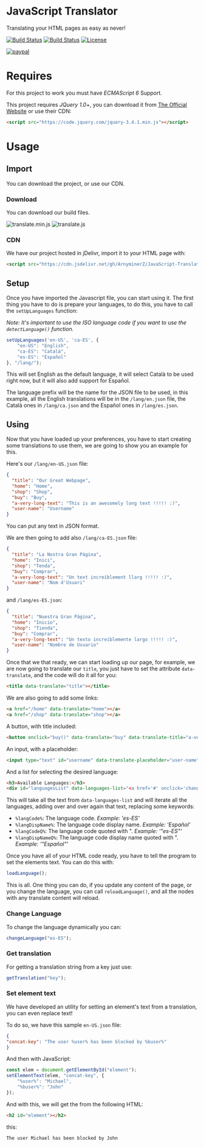 # JavaScript Translator

Translating your HTML pages as easy as never!

[![Build Status](https://img.shields.io/github/forks/ArnyminerZ/JavaScript-Translator.svg?style=flat-square)](https://github.com/ArnyminerZ/JavaScript-Translator)
[![Build Status](https://img.shields.io/github/stars/ArnyminerZ/JavaScript-Translator.svg?style=flat-square)](https://github.com/ArnyminerZ/JavaScript-Translator)
[![License](https://img.shields.io/github/license/ArnyminerZ/JavaScript-Translator.svg?style=flat-square)](https://github.com/ArnyminerZ/JavaScript-Translator)

[![paypal](https://www.paypalobjects.com/en_US/i/btn/btn_donateCC_LG.gif)](https://paypal.me/ArnyminerZ)

# Requires
For this project to work you must have *ECMAScript 6* Support.

This project requires *JQuery 1.0*+, you can download it from [The Official Website](https://jquery.com/) or use their CDN:
```html
<script src="https://code.jquery.com/jquery-3.4.1.min.js"></script>
```

# Usage
## Import
You can download the project, or use our CDN.
### Download
You can download our build files.

![translate.min.js](https://img.shields.io/static/v1.svg?label=1.3.0&message=translate.min.js&color=success&url=https://cdn.jsdelivr.net/gh/ArnyminerZ/JavaScript-Translator@1.3.0/dist/js/translate.min.js&style=flat-square)
![translate.js](https://img.shields.io/static/v1.svg?label=1.3.0&message=translate.js&color=success&url=https://cdn.jsdelivr.net/gh/ArnyminerZ/JavaScript-Translator@1.3.0/dist/js/translate.min.js&style=flat-square)
### CDN
We have our project hosted in jDelivr, import it to your HTML page with:
```HTML
<script src="https://cdn.jsdelivr.net/gh/ArnyminerZ/JavaScript-Translator@1.3.0/dist/js/translate.min.js"></script>
```
## Setup
Once you have imported the Javascript file, you can start using it. The first thing you have to do is prepare your languages, to do this, you have to call the `setUpLanguages` function:

*Note: It's important to use the ISO language code if you want to use the `detectLanguage()` function.*
```javascript
setUpLanguages('en-US', 'ca-ES', {
    "en-US": "English",
    "ca-ES": "Català",
    "es-ES": "Español"
}, "/lang/");
```
This will set English as the default language, it will select Català to be used right now, but it will also add support for Español.

The language prefix will be the name for the JSON file to be used, in this example, all the English translations will be in the `/lang/en.json` file, the Català ones in `/lang/ca.json` and the Español ones in `/lang/es.json`.
## Using
Now that you have loaded up your preferences, you have to start creating some translations to use them, we are going to show you an example for this.

Here's our `/lang/en-US.json` file:
```json
{
  "title": "Our Great Webpage",
  "home": "Home",
  "shop": "Shop",
  "buy": "Buy",
  "a-very-long-text": "This is an awesomely long text !!!!! :)",
  "user-name": "Username"
}
```
You can put any text in JSON format.

We are then going to add also `/lang/ca-ES.json` file:
```json
{
  "title": "La Nostra Gran Pàgina",
  "home": "Inici",
  "shop": "Tenda",
  "buy": "Comprar",
  "a-very-long-text": "Un text increïblement llarg !!!!! :)",
  "user-name": "Nom d'Usuari"
}
```
and `/lang/es-ES.json`:
```json
{
  "title": "Nuestra Gran Página",
  "home": "Inicio",
  "shop": "Tienda",
  "buy": "Comprar",
  "a-very-long-text": "Un texto increíblemente largo !!!!! :)",
  "user-name": "Nombre de Usuario"
}
```
Once that we that ready, we can start loading up our page, for example, we are now going to translate our `title`, you just have to set the attribute `data-translate`, and the code will do it all for you:
```html
<title data-translate="title"></title>
```
We are also going to add some links:
```html
<a href="/home" data-translate="home"></a>
<a href="/shop" data-translate="shop"></a>
```
A button, with title included:
```html
<button onclick="buy()" data-translate="buy" data-translate-title="a-very-long-text"></button>
```
An input, with a placeholder:
```html
<input type="text" id="username" data-translate-placeholder="user-name" />
```
And a list for selecting the desired language:
```html
<h3>Available Languages:</h3>
<div id="languagesList" data-languages-list="<a href='#' onclick='changeLanguage(%langCodeQ%);return false;'>%langCode%: %langDispName%</a><br/>"></div>
```
This will take all the text from `data-languages-list` and will iterate all the languages, adding over and over again that text, replacing some keywords:

- `%langCode%`: The language code. *Example: 'es-ES'*
- `%langDispName%`: The language code display name. *Example: 'Español'*
- `%langCodeQ%`: The language code quoted with ". *Example: '"es-ES"'*
- `%langDispNameQ%`: The language code display name quoted with ". *Example: '"Español"'*

Once you have all of your HTML code ready, you have to tell the program to set the elements text. You can do this with:
```javascript
loadLanguage();
```
This is all. One thing you can do, if you update any content of the page, or you change the language, you can call `reloadLanguage()`, and all the nodes with any translate content will reload.

### Change Language
To change the language dynamically you can:
```javascript
changeLanguage("es-ES");
```

### Get translation
For getting a translation string from a key just use:
```javascript
getTranslation("key");
```

### Set element text
We have developed an utility for setting an element's text from a translation, you can even replace text!

To do so, we have this sample `en-US.json` file:
```json
{
"concat-key": "The user %user% has been blocked by %buser%"
}
```
And then with JavaScript:
```javascript
const elem = document.getElementById("element");
setElementText(elem, "concat-key", { 
    "%user%": "Michael",
    "%buser%": "John"
});
```
And with this, we will get the from the following HTML:
```html
<h2 id="element"></h2>
```
this:
```
The user Michael has been blocked by John
```
